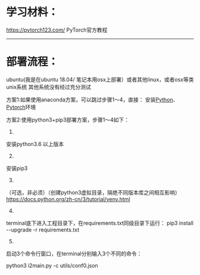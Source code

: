 # 学习材料：

https://pytorch123.com/
PyTorch官方教程

--------------------------------------------------------

# 部署流程：

ubuntu(我是在ubuntu 18.04/ 笔记本用osx上部署）或者其他linux，或者osx等类unix系统
其他系统没有经过充分测试

方案1:如果使用anaconda方案，可以跳过步骤1～4，直接：
安装[Python](https://www.anaconda.com/products/individual)、
[Pytorch](https://pytorch.org/get-started/locally/)环境


方案2:使用python3+pip3部署方案，步骤1～4如下：

1.
安装python3.6 以上版本

2. 
安装pip3 

3.
（可选，非必须）（创建python3虚拟目录，隔绝不同版本库之间相互影响）
https://docs.python.org/zh-cn/3/tutorial/venv.html


4.
terminal底下进入工程目录下，在requirements.txt同级目录下运行：
pip3 install --upgrade -r requirements.txt



5.
启动3个命令行窗口，在terminal分别输入3个不同的命令：

python3 i2main.py -c  utils/conf0.json

